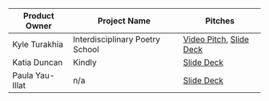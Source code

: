 | Product Owner |           Project Name          |           Pitches           |
| ------------- | ------------------------------- | --------------------------- |
| Kyle Turakhia | Interdisciplinary Poetry School | [Video Pitch](https://drive.google.com/file/d/1j9tqTWxA556P-3Ah07MZkoWy2M60hfwp/view?usp=drive_link), [Slide Deck](https://docs.google.com/presentation/d/13kqbGBTeLQFkxAB5GGMwhJvzcHiEnbFr/edit?usp=drive_link&ouid=105069487776417061589&rtpof=true&sd=true)|
| Katia Duncan  | Kindly                          | [Slide Deck](https://drive.google.com/file/d/1iTalFmzrlPt2EkwLRDZ5UtSR7MfKoCrh/view?usp=drive_link) |
| Paula Yau-Illat |       n/a                     |[Slide Deck](https://docs.google.com/presentation/d/1Ek3gPs1ap_3tDm7_ACrA2N_ms4VBTy4lMt9MK53O05Q/edit#slide=id.g281ef37486b_0_0) |
